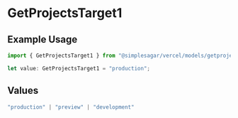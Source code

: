 # GetProjectsTarget1

## Example Usage

```typescript
import { GetProjectsTarget1 } from "@simplesagar/vercel/models/getprojectsop.js";

let value: GetProjectsTarget1 = "production";
```

## Values

```typescript
"production" | "preview" | "development"
```